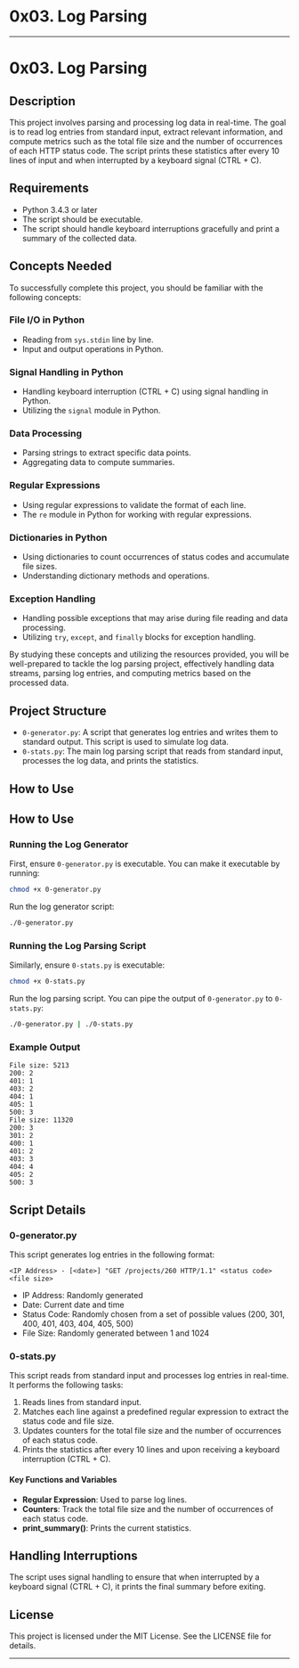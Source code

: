 # 0x03. Log Parsing

---

# 0x03. Log Parsing

## Description

This project involves parsing and processing log data in real-time. The goal is to read log entries from standard input, extract relevant information, and compute metrics such as the total file size and the number of occurrences of each HTTP status code. The script prints these statistics after every 10 lines of input and when interrupted by a keyboard signal (CTRL + C).

## Requirements

- Python 3.4.3 or later
- The script should be executable.
- The script should handle keyboard interruptions gracefully and print a summary of the collected data.

## Concepts Needed

To successfully complete this project, you should be familiar with the following concepts:

### File I/O in Python

- Reading from `sys.stdin` line by line.
- Input and output operations in Python.

### Signal Handling in Python

- Handling keyboard interruption (CTRL + C) using signal handling in Python.
- Utilizing the `signal` module in Python.

### Data Processing

- Parsing strings to extract specific data points.
- Aggregating data to compute summaries.

### Regular Expressions

- Using regular expressions to validate the format of each line.
- The `re` module in Python for working with regular expressions.

### Dictionaries in Python

- Using dictionaries to count occurrences of status codes and accumulate file sizes.
- Understanding dictionary methods and operations.

### Exception Handling

- Handling possible exceptions that may arise during file reading and data processing.
- Utilizing `try`, `except`, and `finally` blocks for exception handling.

By studying these concepts and utilizing the resources provided, you will be well-prepared to tackle the log parsing project, effectively handling data streams, parsing log entries, and computing metrics based on the processed data.

## Project Structure

- `0-generator.py`: A script that generates log entries and writes them to standard output. This script is used to simulate log data.
- `0-stats.py`: The main log parsing script that reads from standard input, processes the log data, and prints the statistics.

## How to Use

## How to Use

### Running the Log Generator

First, ensure `0-generator.py` is executable. You can make it executable by running:

```bash
chmod +x 0-generator.py
```

Run the log generator script:

```bash
./0-generator.py
```

### Running the Log Parsing Script

Similarly, ensure `0-stats.py` is executable:

```bash
chmod +x 0-stats.py
```

Run the log parsing script. You can pipe the output of `0-generator.py` to `0-stats.py`:

```bash
./0-generator.py | ./0-stats.py
```

### Example Output

```
File size: 5213
200: 2
401: 1
403: 2
404: 1
405: 1
500: 3
File size: 11320
200: 3
301: 2
400: 1
401: 2
403: 3
404: 4
405: 2
500: 3
```

## Script Details

### 0-generator.py

This script generates log entries in the following format:

```
<IP Address> - [<date>] "GET /projects/260 HTTP/1.1" <status code> <file size>
```

- IP Address: Randomly generated
- Date: Current date and time
- Status Code: Randomly chosen from a set of possible values (200, 301, 400, 401, 403, 404, 405, 500)
- File Size: Randomly generated between 1 and 1024

### 0-stats.py

This script reads from standard input and processes log entries in real-time. It performs the following tasks:

1. Reads lines from standard input.
2. Matches each line against a predefined regular expression to extract the status code and file size.
3. Updates counters for the total file size and the number of occurrences of each status code.
4. Prints the statistics after every 10 lines and upon receiving a keyboard interruption (CTRL + C).

#### Key Functions and Variables

- **Regular Expression**: Used to parse log lines.
- **Counters**: Track the total file size and the number of occurrences of each status code.
- **print_summary()**: Prints the current statistics.

## Handling Interruptions

The script uses signal handling to ensure that when interrupted by a keyboard signal (CTRL + C), it prints the final summary before exiting.

## License

This project is licensed under the MIT License. See the LICENSE file for details.

---
